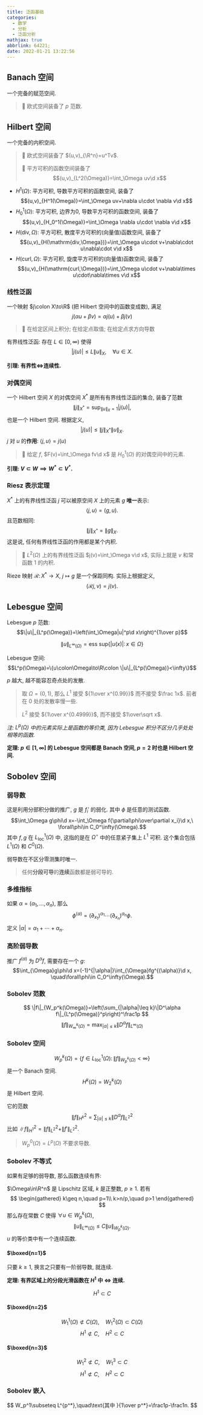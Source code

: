 ```yaml
---
title: 泛函基础
categories:
  - 数学
  - 分析
  - 泛函分析
mathjax: true
abbrlink: 64221;
date: 2022-01-21 13:22:56
---
```

## Banach 空间
一个完备的赋范空间.

> 🌰 欧式空间装备了 $p$ 范数.

<!--more-->

## Hilbert 空间
一个完备的内积空间.

> 🌰 欧式空间装备了 $(u,v)_{\R^n}=u^Tv$.
> 
> 🌰 平方可积的函数空间装备了$$(u,v)_{L^2(\Omega)}=\int_\Omega uv\d x$$

- $H^1(\Omega)$: 平方可积, 导数平方可积的函数空间, 装备了 $$(u,v)_{H^1(\Omega)}=\int_\Omega uv+\nabla u\cdot \nabla v\d x$$
- $H_0^1(\Omega)$: 平方可积, 边界为0, 导数平方可积的函数空间, 装备了 $$(u,v)_{H_0^1(\Omega)}=\int_\Omega \nabla u\cdot \nabla v\d x$$
- $H(\mathrm{div}, \Omega)$: 平方可积, 散度平方可积的(向量值)函数空间, 装备了 $$(u,v)_{H(\mathrm{div,\Omega})}=\int_\Omega u\cdot v+\nabla\cdot u\nabla\cdot v\d x$$
- $H(\mathrm{curl}, \Omega)$: 平方可积, 旋度平方可积的(向量值)函数空间, 装备了 $$(u,v)_{H(\mathrm{curl,\Omega})}=\int_\Omega u\cdot v+\nabla\times u\cdot\nabla\times v\d x$$

### 线性泛函
一个映射 $j\colon X\to\R$ (把 Hilbert 空间中的函数变成数), 满足 $$j(\alpha u+\beta v)=\alpha j(u)+\beta j(v)$$

> 🌰 在给定区间上积分; 在给定点取值; 在给定点求方向导数

有界线性泛函: 存在 $L\in[0,\infty)$ 使得 $$|j(u)|\leq L\|u\|_X,\quad\forall u\in X.$$

**引理: 有界性$\iff$连续性.**

### 对偶空间
一个 Hilbert 空间 $X$ 的对偶空间 $X^*$ 是所有有界线性泛函的集合, 装备了范数$$\|j\|_{X^*}=\sup_{\|u\|_X=1}|j(u)|,$$ 也是一个 Hilbert 空间.
根据定义,
$$
|j(u)|\leq \|j\|_{X^*}\|u\|_X.
$$
$j$ 对 $u$ 的**作用**: $\langle j,u\rangle=j(u)$

> 🌰 给定 $f$, $F(v)=\int_\Omega fv\d x$ 是 $H_0^1(\Omega)$ 的对偶空间中的元素.

**引理: $V\subset W\implies W^*\subset V^*$.**

### Riesz 表示定理
$X^*$ 上的有界线性泛函 $j$ 可以被原空间 $X$ 上的元素 $g$ **唯一**表示: $$\langle j,u\rangle=(g,u).$$
且范数相同:$$\|j\|_{X^*}=\|g\|_X.$$
这是说, 任何有界线性泛函的作用都是某个内积.

> 🌰 $L^2(\Omega)$ 上的有界线性泛函 $j(v)=\int_\Omega v\d x$, 实际上就是 $v$ 和常函数 $1$ 的内积.

Rieze 映射 $\mathcal{R}\colon X^*\to X$, $j\mapsto g$ 是一个保距同构. 实际上根据定义,
$$
(\mathcal{R}j,v)=j(v).
$$

## Lebesgue 空间
Lebesgue $p$ 范数: $$\|u\|_{L^p(\Omega)}=\left(\int_\Omega|u|^p\d x\right)^{1\over p}$$

$$\|u\|_{L^\infty(\Omega)}=\mathrm{ess\ sup}\{|u(x)|\colon x\in\Omega\}$$

Lebesgue 空间: $$L^p(\Omega)=\{u\colon\Omega\to\R\colon \|u\|_{L^p(\Omega)}<\infty\}$$

$p$ 越大, 越不能容忍奇点处的发散.

> 取 $\Omega=(0,1)$, 那么 $L^1$ 接受 ${1\over x^{0.99}}$ 而不接受 $\frac 1x$. 前者在 0 处的发散率慢一些.
> 
> $L^2$ 接受 ${1\over x^{0.4999}}$, 而不接受 $1\over\sqrt x$.

*注: $L^p(\Omega)$ 中的元素实际上是函数的等价类, 因为 Lebesgue 积分不区分几乎处处相等的函数.*

**定理: $p\in[1,\infty]$ 的 Lebesgue 空间都是 Banach 空间, $p=2$ 时也是 Hilbert 空间.**

## Sobolev 空间
### 弱导数
这是利用分部积分做的推广, $g$ 是 $f_i'$ 的弱化. 其中 $\phi$ 是任意的测试函数.
$$\int_\Omega g\phi\d x=-\int_\Omega f{\partial\phi\over\partial x_i}\d x,\ \forall\phi\in C_0^\infty(\Omega).$$
其中 $f,g$ 在 $L_{\text{loc}}^1(\Omega)$ 中, 这指的是在 $\Omega^\circ$ 中的任意紧子集上 $L^1$ 可积. 这个集合包括 $L^1(\Omega)$ 和 $C^0(\Omega)$.

弱导数在不区分零测集时唯一.

> 任何**分段可导**的**连续**函数都是弱可导的.

### 多维指标
如果 $\alpha=(\alpha_1,\ldots,\alpha_n)$, 那么 $$\phi^{(\alpha)}=\left(\partial_{x_1}\right)^{\alpha_1}\cdots(\partial_{x_n})^{\alpha_n}\phi.$$
定义 $|\alpha|=\alpha_1+\cdots+\alpha_n$.

### 高阶弱导数
推广 $f^{(\alpha)}$ 为 $D^\alpha f$, 需要存在一个 $g$:
$$\int_{\Omega}g\phi\d x=(-1)^{|\alpha|}\int_{\Omega}fg^{(\alpha)}\d x, \quad\forall\phi\in C_0^\infty(\Omega).$$

### Sobolev 范数
$$
\|f\|_{W_p^k(\Omega)}=\left(\sum_{|\alpha|\leq k}\|D^\alpha f\|_{L^p(\Omega)}^p\right)^\frac1p
$$
$$
\|f\|_{W_\infty^k(\Omega)}=\max_{|\alpha|\leq k}\|D^\alpha f\|_{L^\infty(\Omega)}
$$

### Sobolev 空间
$$W_p^k(\Omega)=\{f\in L_{\text{loc}}^1(\Omega)\colon \|f\|_{W_p^k(\Omega)}<\infty\}$$
是一个 Banach 空间.
$$H^k(\Omega)=W_2^k(\Omega)$$ 是 Hilbert 空间.

它的范数
$$
\|f\|_{H^k}^2=\sum_{|\alpha|\leq k}\|D^\alpha f\|_{L^2}^2
$$
比如 $\|f\|_{H^1}^2=\|f\|_{L^2}^2+\|f'\|_{L^2}^2$.

> $W_p^0(\Omega)=L^p(\Omega)$ 不要求导数.

### Sobolev 不等式
如果有足够的弱导数, 那么函数连续有界:

$\Omega\in\R^n$ 是 Lipschitz 区域, $k$ 是正整数, $p\geq1$. 若有
$$
\begin{gathered}
k\geq n,\quad p=1\\
k>n/p,\quad p>1
\end{gathered}
$$
那么存在常数 $C$ 使得 $\forall u\in W_p^k(\Omega)$,
$$
\|u\|_{L^\infty(\Omega)}\leq C\|u\|_{W_p^k(\Omega)}.
$$
$u$ 的等价类中有一个连续函数.

#### $\boxed{n=1}$
只要 $k\geq1$, 换言之只要有一阶弱导数, 就连续.

**定理: 有界区域上的分段光滑函数在 $H^1$ 中 $\iff$ 连续.**

$$H^1\subset C$$

#### $\boxed{n=2}$
$$
W_1^1(\Omega)\not\subset C(\Omega),\quad W_1^2(\Omega)\subset C(\Omega)
$$
$$
H^1\not\subset C,\quad H^2\subset C
$$

#### $\boxed{n=3}$
$$
W_1^2\not\subset C,\quad W_1^3\subset C
$$
$$
H^1\not\subset C,\quad H^2\subset C
$$

### Sobolev 嵌入
$$
W_p^1\subseteq L^{p^*},\quad\text{其中 }{1\over p^*}=\frac1p-\frac1n.
$$